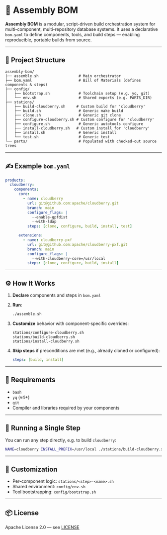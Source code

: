 # 🔩 Assembly BOM

**Assembly BOM** is a modular, script-driven build orchestration system for multi-component, multi-repository database systems. It uses a declarative `bom.yaml` to define components, tools, and build steps — enabling reproducible, portable builds from source.

---

## 📁 Project Structure

```
assembly-bom/
├── assemble.sh                  # Main orchestrator
├── bom.yaml                     # Bill of Materials (defines components & steps)
├── config/
│   ├── bootstrap.sh             # Toolchain setup (e.g. yq, git)
│   └── env.sh                   # Shared exports (e.g. PARTS_DIR)
├── stations/
│   ├── build-cloudberry.sh     # Custom build for 'cloudberry'
│   ├── build.sh                 # Generic make build
│   ├── clone.sh                 # Generic git clone
│   ├── configure-cloudberry.sh # Custom configure for 'cloudberry'
│   ├── configure.sh             # Generic autotools configure
│   ├── install-cloudberry.sh   # Custom install for 'cloudberry'
│   ├── install.sh               # Generic install
│   └── test.sh                  # Generic test
└── parts/                       # Populated with checked-out source trees
```

---

## ✍️ Example `bom.yaml`

```yaml
products:
  cloudberry:
    components:
      core:
        - name: cloudberry
          url: git@github.com:apache/cloudberry.git
          branch: main
          configure_flags: |
            --enable-gpfdist
            --with-ldap
          steps: [clone, configure, build, install, test]

      extensions:
        - name: cloudberry-pxf
          url: git@github.com:apache/cloudberry-pxf.git
          branch: main
          configure_flags: |
            --with-cloudberry-core=/usr/local
          steps: [clone, configure, build, install]
```

---

## ⚙️ How It Works

1. **Declare** components and steps in `bom.yaml`

2. **Run**:

   ```bash
   ./assemble.sh
   ```

3. **Customize** behavior with component-specific overrides:

   ```
   stations/configure-cloudberry.sh
   stations/build-cloudberry.sh
   stations/install-cloudberry.sh
   ```

4. **Skip steps** if preconditions are met (e.g., already cloned or configured):

   ```yaml
   steps: [build, install]
   ```

---

## 💠 Requirements

* `bash`
* `yq` (v4+)
* `git`
* Compiler and libraries required by your components

---

## 🧪 Running a Single Step

You can run any step directly, e.g. to build `cloudberry`:

```bash
NAME=cloudberry INSTALL_PREFIX=/usr/local ./stations/build-cloudberry.sh
```

---

## 🔧 Customization

* Per-component logic: `stations/<step>-<name>.sh`
* Shared environment: `config/env.sh`
* Tool bootstrapping: `config/bootstrap.sh`

---

## 📦 License

Apache License 2.0 — see [LICENSE](LICENSE)

